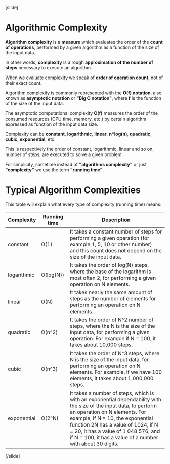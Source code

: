 [slide]
# Algorithmic Complexity

**Algorithm complexity** is a **measure** which evaluates the order of the **count of operations**, performed by a given algorithm as a function of the size of the input data.

In other words, **complexity** is a rough **approximation of the number of steps** necessary to execute an algorithm.

When we evaluate complexity we speak of **order of operation count**, not of their exact count.

Algorithm complexity is commonly represented with the **O(f) notation**, also known as **asymptotic notation** or **"Big O notation"**, where **f** is the function of the size of the input data.

The asymptotic computational complexity **O(f)** measures the order of the consumed resources (CPU time, memory, etc.) by certain algorithm expressed as function of the input data size.

Complexity can be **constant**, **logarithmic**, **linear**, **n*log(n)**, **quadratic**, **cubic**, **exponential**, etc.

This is respectively the order of constant, logarithmic, linear and so on, number of steps, are executed to solve a given problem.

For simplicity, sometime instead of **"algorithms complexity"** or just **"complexity"** we use the term **"running time"**.

# Typical Algorithm Complexities

This table will explain what every type of complexity (running time) means:

| **Complexity** | **Running time** | **Description** |
| --- | --- | --- |
|  constant   |    O(1)      | It takes a constant number of steps for performing a given operation (for example 1, 5, 10 or other number) and this count does not depend on the size of the input data. |
| logarithmic |  O(log(N))   | It takes the order of log(N) steps, where the base of the logarithm is most often 2, for performing a given operation on N elements. |
|   linear    |    O(N)      | It takes nearly the same amount of steps as the number of elements for performing an operation on N elements. |
|  quadratic  |    O(n^2)     | It takes the order of N^2 number of steps, where the N is the size of the input data, for performing a given operation.  For example if N = 100, it takes about 10,000 steps. |
|   cubic     |    O(n^3)     | It takes the order of N^3 steps, where N is the size of the input data, for performing an operation on N elements. For example, if we have 100 elements, it takes about 1,000,000 steps. |
|exponential|O(2^N)| It takes a number of steps, which is with an exponential dependability with the size of the input data, to perform an operation on N elements. For example, if N = 10, the exponential function 2N has a value of 1024, if N = 20, it has a value of 1 048 576, and if N = 100, it has a value of a number with about 30 digits.|





[/slide]